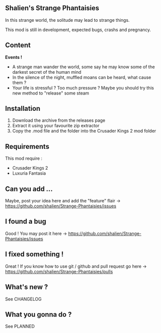 ## **Shalien's Strange Phantaisies**

In this strange world, the solitude may lead to strange things.

This mod is still in development, expected bugs, crashs and pregnancy. 

## __Content__

__Events !__

- A strange man wander the world, some say he may know some of the darkest secret of the human mind
- In the silence of the night, muffled moans can be heard, what cause them ?
- Your life is stressful ? Too much pressure ? Maybe you should try this new method to "release" some steam


## __Installation__

1. Download the archive from the releases page
2. Extract it using your favourite zip extractor
3. Copy the .mod file and the folder into the Crusader Kings 2 mod folder

## __Requirements__
This mod require :
- Crusader Kings 2 
- Luxuria Fantasia 

## __Can you add ...__
Maybe, post your idea here and add the "feature" flair -> https://github.com/shalien/Strange-Phantaisies/issues

## __I found a bug__
Good ! You may post it here -> https://github.com/shalien/Strange-Phantaisies/issues

## __I fixed something !__
Great ! If you know how to use git / github and pull request go here -> https://github.com/shalien/Strange-Phantaisies/pulls

## __What's new ?__
See CHANGELOG

## __What you gonna do ?__
See PLANNED


